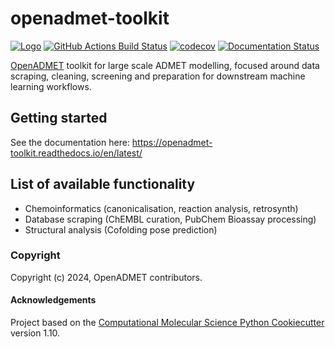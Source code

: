 openadmet-toolkit
==============================
[//]: # (Badges)
[![Logo](https://img.shields.io/badge/OSMF-OpenADMET-%23002f4a)](https://openadmet.org/)
[![GitHub Actions Build Status](https://github.com/OpenADMET/openadmet_toolkit/workflows/CI/badge.svg)](https://github.com/OpenADMET/openadmet_toolkit/actions?query=workflow%3ACI)
[![codecov](https://codecov.io/gh/OpenADMET/openadmet_toolkit/branch/main/graph/badge.svg)](https://codecov.io/gh/OpenADMET/openadmet_toolkit/branch/main)
[![Documentation Status](https://readthedocs.org/projects/openadmet-toolkit/badge/?version=latest)](https://openadmet-toolkit.readthedocs.io/en/latest/?badge=latest)


[OpenADMET](https://openadmet.org/) toolkit for large scale ADMET modelling, focused around data scraping, cleaning, screening and preparation for downstream machine learning workflows.

## Getting started

See the documentation here: https://openadmet-toolkit.readthedocs.io/en/latest/

## List of available functionality

- Chemoinformatics (canonicalisation, reaction analysis, retrosynth)
- Database scraping (ChEMBL curation, PubChem Bioassay processing)
- Structural analysis (Cofolding pose prediction)

### Copyright

Copyright (c) 2024, OpenADMET contributors.


#### Acknowledgements

Project based on the
[Computational Molecular Science Python Cookiecutter](https://github.com/molssi/cookiecutter-cms) version 1.10.

